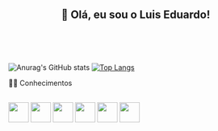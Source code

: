 ## <Header style="size: 20px">👋 Olá, eu sou o Luis Eduardo!</Header>

![Anurag's GitHub stats](https://github-readme-stats.vercel.app/api?username=eduh3435&show_icons=true&theme=dark)
[![Top Langs](https://github-readme-stats.vercel.app/api/top-langs/?username=eduh3435&layout=donut&theme=dark)](https://github.com/anuraghazra/github-readme-stats)

👨‍💻 Conhecimentos

##

<div>
    <img width=40px, height=40px, src="https://cdn.jsdelivr.net/gh/devicons/devicon@latest/icons/javascript/javascript-original.svg" />
    <img width=40px, height=40px, src="https://cdn.jsdelivr.net/gh/devicons/devicon@latest/icons/html5/html5-original.svg" />
    <img width=40px, height=40px, src="https://cdn.jsdelivr.net/gh/devicons/devicon@latest/icons/css3/css3-original.svg" />
    <img width=40px, height=40px, src="https://cdn.jsdelivr.net/gh/devicons/devicon@latest/icons/typescript/typescript-original.svg" />
    <img width=40px, height=40px, src="https://cdn.jsdelivr.net/gh/devicons/devicon@latest/icons/react/react-original.svg" />
    <img width=40px, height=40px, src="https://cdn.jsdelivr.net/gh/devicons/devicon@latest/icons/python/python-original.svg" />
</div>
